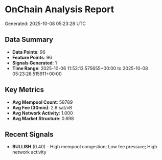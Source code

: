 # OnChain Analysis Report
Generated: 2025-10-08 05:23:28 UTC

## Data Summary
- **Data Points**: 96
- **Feature Points**: 96
- **Signals Generated**: 1
- **Time Range**: 2025-10-06 11:53:13.575655+00:00 to 2025-10-08 05:23:26.515911+00:00

## Key Metrics
- **Avg Mempool Count**: 58789
- **Avg Fee (30min)**: 2.8 sat/vB
- **Avg Network Activity**: 1.000
- **Avg Market Structure**: 0.698

## Recent Signals
- **BULLISH** (0.40) - High mempool congestion; Low fee pressure; High network activity
